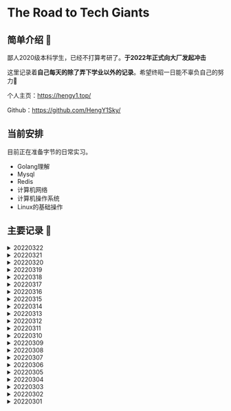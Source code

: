# The Road to Tech Giants

## 简单介绍 👋

鄙人2020级本科学生，已经不打算考研了。**于2022年正式向大厂发起冲击**

这里记录着**自己每天的除了弄下学业以外的记录**。希望终昭一日能不辜负自己的努力💪

个人主页：https://hengy1.top/

Github：https://github.com/HengY1Sky/

## 当前安排

目前正在准备字节的日常实习。

- Golang理解
- Mysql
- Redis
- 计算机网络
- 计算机操作系统
- Linux的基础操作

##  主要记录 📝

<details>
<summary>20220322</summary>
<h3>默默等电话☎️</h3>

- Golang如何检测存在死锁
- GMP相关内容
- Golang垃圾回收
- sort/time/string
- 基本的排序写法
- 回溯法复习
- 签到题
</details>

<details>
<summary>20220321</summary>
<h3>等消息中ing</h3>

- 死锁的原因以及解决
- GolangTest的用法
- Golang范形
- Golang锁
- 力扣 X 11
</details>

<details>
<summary>20220320</summary>
<h3>希望一切顺利吧</h3>

希望自己能在更高的平台上看看

- 帅地校招计算机操作系统
- Golang的一些源码
- span、mspan有什么区别？
- 什么是RestFul API?
- IO多路复用以及select，epoll
- ICMP
- 力扣 X 9
</details>

<details>
<summary>20220319</summary>
<h3>简历投递成功，希望能顺利把握住机会</h3>

冲冲冲！！！ 祝我好运吧 🍀

- 网络流量控制-滑动窗口，拥塞控制
- 三次握手/四次挥手具体状态
- SSL握手具体交换了什么
- Redis 基础数据类型与底层
- Reids 一致性哈希与布隆过滤器
- Redis 缓存击穿/雪崩
- Redis AOF/RDB
- 帅地校招Redis
- Reids 场景与16道面试题
- 力扣 X 12
</details>

<details>
<summary>20220318</summary>
<h3>明天就投递</h3>

最后的冲刺阶段，根据自己的总结差缺补漏

- Linux命令与基础的加固
- 分布式的处理以及CAP与BASE
- 力扣 X 7
- 数据库精选 60 道面试题
</details>

<details>
<summary>20220317</summary>
<h3>摆烂了</h3>

就做了个算法，然后是有点摆烂的心态了。后面调整好了就把最近的资料翻出来自己总结下。看看还有什么内容需要看。

- 力扣字节 x 6
</details>

<details>
<summary>20220316</summary>
<h3>太累了</h3>

做了好多题，战线准备太累了。

- 力扣字节 x 13
- Redis相关面经
</details>

<details>
<summary>20220315</summary>
<h3>开始冲击算法了</h3>

陆陆续续弄了一天真的累死，战线太长了。

- 力扣字节 热度优先 中等难度 x 5
- 各种Mysql相关知识点
</details>

<details>
<summary>20220314</summary>
<h3>最后一周弄完就去投</h3>

回来弄作业去了，正常进度吧。今天看别人的面经又焦虑了。管他的还是不忘初心直接冲！

- 力扣字节 热度优先 中等难度 x 4
- 小白Golang操作系统
</details>

<details>
<summary>20220313</summary>
<h3>平平淡淡才是真</h3>

今天去官网看了看，还是挺想去的。再坚持一周就开始弄项目。

- 力扣字节 热度优先 中等难度 x 3
- 小白Golang语言面经并发编程/问题排查/部分高级编程
- 极客时间面试操作系统
</details>

<details>
<summary>20220312</summary>
<h3>周末继续学</h3>
  
今天有效学习时间在4个小时左右，被《白夜追凶》解说吸引了（可恶），不过确实挺好看的，明天继续搞。

- 力扣字节 热度优先 中等难度 x 3
- 小林操作系统完成234章
- 总结小白Golang面试控制流程/包管理/优化
</details>

<details>
<summary>20220311</summary>
<h3>好好搞完第一阶段</h3>

- 补上上次丢失的计网总结知识
- 力扣字节 热度优先 中等难度 x 3
- 小林操作系统到119页
- 总结完Golang语言面试数据结构题
</details>

<details>
<summary>20220310</summary>
<h3>去拿报告的一天，身体问题不大</h3>

继上周一样，去本部拿报告。

- 王道考研计算机操作系统4.1.1-4.1.4
- 《Go设计与实现》第六章粗略以及每小节搜索博客看
</details>

<details>
<summary>20220309</summary>
<h3>被迫换上m1</h3>

我还说自己等等m2出来结果这是我最不情愿换电脑的一次。今天出校提货花了很长的时间。然后自己还重新搭配环境所以就看了一章的计算机操作系统

- 王道考研计算机操作系统3.1.1-3.1.11
</details>

<details>
<summary>20220308</summary>
<h3>我的电脑CPU烧了</h3>

谁知道呢...我在课上正准备计算机面试的总结，突然黑屏，去修然后CPU接电发烫，现在心态崩溃中

- 小白图解网络OVER
- 计算机面试总结丢失
- 王道考研计算机操作系统2.3.7-2.4.4
- 力扣字节 热度优先 中等难度  x 3
</details>

<details>
<summary>20220307</summary>
<h3>又是新的一周</h3>

调整心态，继续出发。今天的《Go语言设计与实现》有点深奥了，很多源码实现看不懂。暂时只能留下个印象以及看看总结。

- 《Go语言设计与实现》的第五章
- 小白图解网络看到150页
- 程序厨校招指南的大厂面试流程以及形式 p13-17
- 王道考研计算机操作系统2.3_1-2.3.6
- 力扣字节 热度优先 中等难度  x 2
</details>

<details>
<summary>20220306</summary>
<h3>睡了懒觉起来继续</h3>

我真的挺焦虑的，但是焦虑的时候我知道学习能缓解心中的烦闷。因为只要在学习总是在前进的。因为自己能力上是够的，现在的任务是把自己学的野路子串起来就是当务之急。建立知识体系ing。

- 小林计算机网络分析到411页
- 王道考研计算机操作系统2.1 2.2
- 力扣字节 热度优先 中等难度  x 4
- 小白计算机网络到62
</details>

<details>
<summary>20220305</summary>
<h3>什么是周末？</h3>

- 《Go语言设计与实现》的第四章
- 小林计算机网络分析到375页
- 力扣字节 热度优先 中等难度  x 4
- 虚拟仿真实验决赛Bug修复以及报告实现
- 王道考研计算机操作系统第一章
</details>

<details>
<summary>20220304</summary>

<h3>开始进入平稳好好备战时间段</h3>

我还说是3月份人家面试，结果日常实习的话是全年招，尽快入职。所以现在的情况是我还是继续做着手上的项目，每天开始看深度的题与讲解了。

- 力扣字节 热度优先 中等难度  x 3
- 《Go语言设计与实现》的第三章
- 虚拟仿真实验决赛重构部分后端与录入新的数据库
</details>


<details>
<summary>20220303</summary>

<h3>差点人没了？</h3>

我投的简历人家嫌弃？然后被迫把没有删改的最初版交过去了。实习时间给到了6个月，跟家里商量只要能去就同意。(我真的好难) ！！！最后的答复是后端把简历交给小组leader，看不看得上听天由命吧。

- Golang牛客专项练习30题目
- 力扣字节 热度优先 中等难度  x 5
- 小林计算机网络分析到224页
</details>

<details>
<summary>20220302</summary>
<h3>搞定简历开始准备</h3>


- 搞定简历书写
- Golang牛客专项练习30题目
- 力扣字节 热度优先 简单难度  链表方面 5🌟与4🌟搞定
- 小林计算机网络分析到164页
- 面经阅览
- 网课补全
- 新手50个坑看完

</details>

<details>
<summary>20220301</summary>
<h3>我找到内部人员？</h3>


我在牛客网上找到了一位字节前端的前辈。只有Ta回复了我的消息，解答了我的疑惑。我就按下决心开始准备吧，再往后拖只会越难越难。
</details>

